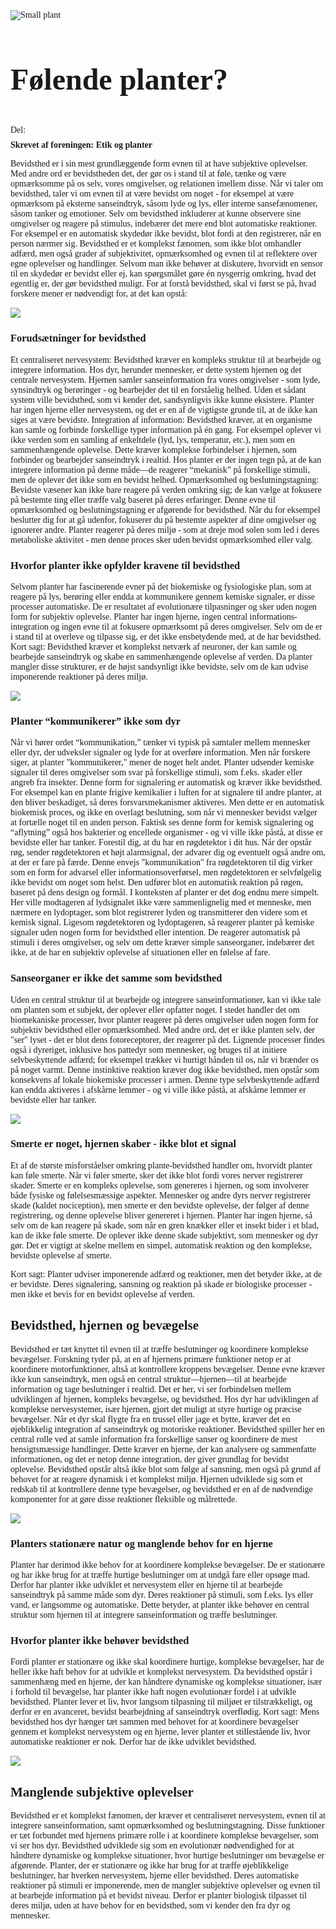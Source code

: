 <style>
.social-buttons {
 display: flex;
  gap: 20px; /* Adjust spacing between buttons */  
  margin-bottom: -20px;
}
.social-buttons a {
  margin-right: 10px; /* Add space between buttons */
}
.social-buttons + h1,
.social-buttons + h2 {
  margin-top: 0;
}
h1 {
  font-size: 3rem !important; /* Increase the font size */
  font-weight: bold; /* Optionally make it bolder */
}
body {
  font-family: 'Garamond', serif;
}
.header-overlay {
  position: relative;
  display: inline-block; /* Ensures the container wraps around the image */
}
.vp-doc h2 {
    margin-top: 16px !important;
}

.header-overlay h1 {
  position: absolute;
  top: 70%; /* Vertically center */
  left: 35%; /* Horizontally center */
  transform: translate(-50%, -50%); /* Adjust centering */
  color: white; /* Make text visible on dark images */
  font-size: 3rem; /* Adjust font size as needed */
}
.vp-doc h2{
    border-top: none !important;
}
.button-container {
  display: flex;
  gap: 15px; /* Spacing between buttons */
  margin-top: 20px; /* Add spacing above the container */
  justify-content: center; /* Center the buttons */
}

.button-container .button {
  display: inline-block;
  padding: 10px 20px;
  font-size: 16px;
  text-decoration: none;
  color: white;
  background-color: gray; /* Blue background */
  border-radius: 5px; /* Rounded corners */
  transition: background-color 0.3s;
}

.button-container .button:hover {
  background-color: darkgray; /* Darker blue on hover */
}


</style>



<div class="header-overlay">
  <img src="./images/plantanalysis2.jpg" alt="Small plant" />
</div>

# Følende planter?

<div class="social-buttons">
<p> Del: <a href="https://www.facebook.com/sharer/sharer.php?u=https://xn--harplanterflelser-b1b.dk/" target="_blank" class="social-button facebook">
    <i class="fab fa-facebook-f"></i> 
    
  </a>
  <a href="https://twitter.com/intent/tweet?urlhttps://xn--harplanterflelser-b1b.dk/&text=Check+this+out!" target="_blank" class="social-button twitter">
    <i class="fa-solid fa-x"></i> 
  </a>
  <a href="https://www.linkedin.com/sharing/share-offsite/?url=https://xn--harplanterflelser-b1b.dk/" target="_blank" class="social-button linkedin">
    <i class="fab fa-linkedin-in"></i> 
  </a></p>
</div>
<p style="font-weight: bold"> Skrevet af foreningen: Etik og planter </p>

Bevidsthed er i sin mest grundlæggende form evnen til at have subjektive oplevelser. Med andre ord er bevidstheden det, der gør os i stand til at føle, tænke og være opmærksomme på os selv, vores omgivelser, og relationen imellem disse. Når vi taler om bevidsthed, taler vi om evnen til at være bevidst om noget - for eksempel at være opmærksom på eksterne sanseindtryk, såsom lyde og lys, eller interne sansefænomener, såsom tanker og emotioner. Selv om bevidsthed inkluderer at kunne observere sine omgivelser og reagere på stimulus, indebærer det mere end blot automatiske reaktioner. For eksempel er en automatisk skydedør ikke bevidst, blot fordi at den registrerer, når en person nærmer sig. Bevidsthed er et komplekst fænomen, som ikke blot omhandler adfærd, men også grader af subjektivitet, opmærksomhed og evnen til at reflektere over egne oplevelser og handlinger.
Selvom man ikke behøver at diskutere, hvorvidt en sensor til en skydedør er bevidst eller ej, kan spørgsmålet gøre én nysgerrig omkring, hvad det egentlig er, der gør bevidsthed muligt. For at forstå bevidsthed, skal vi først se på, hvad forskere mener er nødvendigt for, at det kan opstå:

![](./images/robotarms.jpg)
### Forudsætninger for bevidsthed
Et centraliseret nervesystem: Bevidsthed kræver en kompleks struktur til at bearbejde og integrere information. Hos dyr, herunder mennesker, er dette system hjernen og det centrale nervesystem. Hjernen samler sanseinformation fra vores omgivelser - som lyde, synsindtryk og berøringer - og bearbejder det til en forståelig helhed. Uden et sådant system ville bevidsthed, som vi kender det, sandsynligvis ikke kunne eksistere. Planter har ingen hjerne eller nervesystem, og det er en af de vigtigste grunde til, at de ikke kan siges at være bevidste.
Integration af information: Bevidsthed kræver, at en organisme kan samle og forbinde forskellige typer information på én gang. For eksempel oplever vi ikke verden som en samling af enkeltdele (lyd, lys, temperatur, etc.), men som en sammenhængende oplevelse. Dette kræver komplekse forbindelser i hjernen, som forbinder og bearbejder sanseindtryk i realtid. Hos planter er der ingen tegn på, at de kan integrere information på denne måde—de reagerer “mekanisk” på forskellige stimuli, men de oplever det ikke som en bevidst helhed.
Opmærksomhed og beslutningstagning: Bevidste væsener kan ikke bare reagere på verden omkring sig; de kan vælge at fokusere på bestemte ting eller træffe valg baseret på deres erfaringer. Denne evne til opmærksomhed og beslutningstagning er afgørende for bevidsthed. Når du for eksempel beslutter dig for at gå udenfor, fokuserer du på bestemte aspekter af dine omgivelser og ignorerer andre. Planter reagerer på deres miljø - som at dreje mod solen som led i deres metaboliske aktivitet - men denne proces sker uden bevidst opmærksomhed eller valg.

### Hvorfor planter ikke opfylder kravene til bevidsthed
Selvom planter har fascinerende evner på det biokemiske og fysiologiske plan, som at reagere på lys, berøring eller endda at kommunikere gennem kemiske signaler, er disse processer automatiske. De er resultatet af evolutionære tilpasninger og sker uden nogen form for subjektiv oplevelse. Planter har ingen hjerne, ingen central informations-integration og ingen evne til at fokusere opmærksomt på deres omgivelser. Selv om de er i stand til at overleve og tilpasse sig, er det ikke ensbetydende med, at de har bevidsthed.
Kort sagt: Bevidsthed kræver et komplekst netværk af neuroner, der kan samle og bearbejde sanseindtryk og skabe en sammenhængende oplevelse af verden. Da planter mangler disse strukturer, er de højst sandsynligt ikke bevidste, selv om de kan udvise imponerende reaktioner på deres miljø.

![](./images/smokealarm2.jpg)
### Planter “kommunikerer” ikke som dyr
Når vi hører ordet “kommunikation,” tænker vi typisk på samtaler mellem mennesker eller dyr, der udveksler signaler og lyde for at overføre information. Men når forskere siger, at planter "kommunikerer," mener de noget helt andet. Planter udsender kemiske signaler til deres omgivelser som svar på forskellige stimuli, som f.eks. skader eller angreb fra insekter. Denne form for signalering er automatisk og kræver ikke bevidsthed.
For eksempel kan en plante frigive kemikalier i luften for at signalere til andre planter, at den bliver beskadiget, så deres forsvarsmekanismer aktiveres. Men dette er en automatisk biokemisk proces, og ikke en overlagt beslutning, som når vi mennesker bevidst vælger at fortælle noget til en anden person. Faktisk ses denne form for kemisk signalering og “aflytning” også hos bakterier og encellede organismer - og vi ville ikke påstå, at disse er bevidste eller har tanker.
Forestil dig, at du har en røgdetektor i dit hus. Når der opstår røg, sender røgdetektoren et højt alarmsignal, der advarer dig og eventuelt også andre om, at der er fare på færde. Denne envejs "kommunikation" fra røgdetektoren til dig virker som en form for advarsel eller informationsoverførsel, men røgdetektoren er selvfølgelig ikke bevidst om noget som helst. Den udfører blot en automatisk reaktion på røgen, baseret på dens design og formål.
I konteksten af planter er det dog endnu mere simpelt. Her ville modtageren af lydsignalet ikke være sammenlignelig med et menneske, men nærmere en lydoptager, som blot registrerer lyden og transmitterer den videre som et kemisk signal. Ligesom røgdetektoren og lydoptageren, så reagerer planter på kemiske signaler uden nogen form for bevidsthed eller intention. De reagerer automatisk på stimuli i deres omgivelser, og selv om dette kræver simple sanseorganer, indebærer det ikke, at de har en subjektiv oplevelse af situationen eller en følelse af fare.

### Sanseorganer er ikke det samme som bevidsthed
Uden en central struktur til at bearbejde og integrere sanseinformationer, kan vi ikke tale om planten som et subjekt, der oplever eller opfatter noget. I stedet handler det om biomekaniske processer, hvor planter reagerer på deres omgivelser uden nogen form for subjektiv bevidsthed eller opmærksomhed. Med andre ord, det er ikke planten selv, der "ser" lyset - det er blot dens fotoreceptorer, der reagerer på det.
Lignende processer findes også i dyreriget, inklusive hos pattedyr som mennesker, og bruges til at initiere selvbeskyttende adfærd; for eksempel trækker vi hurtigt hånden til os, når vi brænder os på noget varmt. Denne instinktive reaktion kræver dog ikke bevidsthed, men opstår som konsekvens af lokale biokemiske processer i armen. Denne type selvbeskyttende adfærd kan endda aktiveres i afskårne lemmer - og vi ville ikke påstå, at afskårne lemmer er bevidste eller har tanker.

![](./images/cuttingstalkofplant2.jpg)
### Smerte er noget, hjernen skaber - ikke blot et signal
Et af de største misforståelser omkring plante-bevidsthed handler om, hvorvidt planter kan føle smerte. Når vi føler smerte, sker det ikke blot fordi vores nerver registrerer skader. Smerte er en kompleks oplevelse, som genereres i hjernen, og som involverer både fysiske og følelsesmæssige aspekter. Mennesker og andre dyrs nerver registrerer skade (kaldet nociception), men smerte er den bevidste oplevelse, der følger af denne registrering, og denne oplevelse bliver genereret i hjernen.
Planter har ingen hjerne, så selv om de kan reagere på skade, som når en gren knækker eller et insekt bider i et blad, kan de ikke føle smerte. De oplever ikke denne skade subjektivt, som mennesker og dyr gør. Det er vigtigt at skelne mellem en simpel, automatisk reaktion og den komplekse, bevidste oplevelse af smerte.

Kort sagt: Planter udviser imponerende adfærd og reaktioner, men det betyder ikke, at de er bevidste. Deres signalering, sansning og reaktion på skade er biologiske processer - men ikke et bevis for en bevidst oplevelse af verden.


## Bevidsthed, hjernen og bevægelse
Bevidsthed er tæt knyttet til evnen til at træffe beslutninger og koordinere komplekse bevægelser. Forskning tyder på, at en af hjernens primære funktioner netop er at koordinere motorfunktioner, altså at kontrollere kroppens bevægelser. Denne evne kræver ikke kun sanseindtryk, men også en central struktur—hjernen—til at bearbejde information og tage beslutninger i realtid. Det er her, vi ser forbindelsen mellem udviklingen af hjernen, kompleks bevægelse, og bevidsthed.
Hos dyr har udviklingen af komplekse nervesystemer, især hjernen, gjort det muligt at styre hurtige og præcise bevægelser. Når et dyr skal flygte fra en trussel eller jage et bytte, kræver det en øjeblikkelig integration af sanseindtryk og motoriske reaktioner. Bevidsthed spiller her en central rolle ved at samle information fra forskellige sanser og koordinere de mest hensigtsmæssige handlinger. Dette kræver en hjerne, der kan analysere og sammenfatte informationen, og det er netop denne integration, der giver grundlag for bevidst oplevelse.
Bevidsthed opstår altså ikke blot som følge af sansning, men også på grund af behovet for at reagere dynamisk i et komplekst miljø. Hjernen udviklede sig som et redskab til at kontrollere denne type bevægelser, og bevidsthed er en af de nødvendige komponenter for at gøre disse reaktioner fleksible og målrettede.

![](./images/plantbrain.jpg)
### Planters stationære natur og manglende behov for en hjerne
Planter har derimod ikke behov for at koordinere komplekse bevægelser. De er stationære og har ikke brug for at træffe hurtige beslutninger om at undgå fare eller opsøge mad. Derfor har planter ikke udviklet et nervesystem eller en hjerne til at bearbejde sanseindtryk på samme måde som dyr. Deres reaktioner på stimuli, som f.eks. lys eller vand, er langsomme og automatiske. Dette betyder, at planter ikke behøver en central struktur som hjernen til at integrere sanseinformation og træffe beslutninger.

### Hvorfor planter ikke behøver bevidsthed
Fordi planter er stationære og ikke skal koordinere hurtige, komplekse bevægelser, har de heller ikke haft behov for at udvikle et komplekst nervesystem. Da bevidsthed opstår i sammenhæng med en hjerne, der kan håndtere dynamiske og komplekse situationer, især i forhold til bevægelse, har planter ikke haft nogen evolutionær fordel i at udvikle bevidsthed. Planter lever et liv, hvor langsom tilpasning til miljøet er tilstrækkeligt, og derfor er en avanceret, bevidst bearbejdning af sanseindtryk overflødig.
Kort sagt: Mens bevidsthed hos dyr hænger tæt sammen med behovet for at koordinere bevægelser gennem et komplekst nervesystem og en hjerne, lever planter et stillestående liv, hvor automatiske reaktioner er nok. Derfor har de ikke udviklet bevidsthed.

![](./images/neuron2.jpg)
## Manglende subjektive oplevelser
Bevidsthed er et komplekst fænomen, der kræver et centraliseret nervesystem, evnen til at integrere sanseinformation, samt opmærksomhed og beslutningstagning. Disse funktioner er tæt forbundet med hjernens primære rolle i at koordinere komplekse bevægelser, som vi ser hos dyr. Bevidsthed udviklede sig som en evolutionær nødvendighed for at håndtere dynamiske og komplekse situationer, hvor hurtige beslutninger om bevægelse er afgørende.
Planter, der er stationære og ikke har brug for at træffe øjeblikkelige beslutninger, har hverken nervesystem, hjerne eller bevidsthed. Deres automatiske reaktioner på stimuli er imponerende, men de mangler subjektive oplevelser og evnen til at bearbejde information på et bevidst niveau. Derfor er planter biologisk tilpasset til deres miljø, uden at have behov for en bevidsthed, som vi kender den fra dyr og mennesker.

<!-- 
## Læs mere
<div class="button-container">
  <a href="/page1" class="button">Misforståelser om planter</a>
  <a href="/page2" class="button">Dyr og bevisthed</a>
  <a href="/references" class="button">Referencer</a>
</div>
-->
